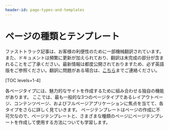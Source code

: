 ```yaml
---
header-id: page-types-and-templates
---
```


# ページの種類とテンプレート

<p class="alert alert-info"><span class="wysiwyg-color-blue120">ファストトラック記事は、お客様の利便性のために一部機械翻訳されています。また、ドキュメントは頻繁に更新が加えられており、翻訳は未完成の部分が含まれることをご了承ください。最新情報は都度公開されておりますため、必ず英語版をご参照ください。翻訳に問題がある場合は、<a href="mailto:support-content-jp@liferay.com">こちら</a>までご連絡ください。</span></p>

[TOC levels=1-4]

各ページタイプには、魅力的なサイトを作成するために組み合わせる独自の機能があります。 ここでは、最も一般的な3つのページタイプであるレイアウトページ、コンテンツページ、およびフルページアプリケーションに焦点を当てて、各タイプをさらに詳しく見ていきます。 ページテンプレートはページの作成に不可欠なので、ページテンプレートと、さまざまな種類のページにページテンプレートを作成して使用する方法についても学習します。
